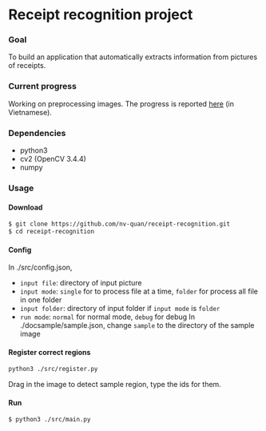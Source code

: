 # Receipt recognition project
### Goal
To build an application that automatically extracts information from pictures of receipts.
### Current progress
Working on preprocessing images. The progress is reported [here](https://github.com/nv-quan/receipt-recognition/blob/report/report.md) (in Vietnamese).
### Dependencies
* python3
* cv2 (OpenCV 3.4.4)
* numpy
### Usage
#### Download
```sh
$ git clone https://github.com/nv-quan/receipt-recognition.git
$ cd receipt-recognition
```
#### Config
In ./src/config.json, 
- `input file`: directory of input picture
- `input mode`: `single` for to process file at a time, `folder` for process all file in one folder
- `input folder`: directory of input folder if `input mode` is `folder`
- `run mode`: `normal` for normal mode, `debug` for debug
In ./docsample/sample.json, change `sample` to the directory of the sample image
#### Register correct regions
```sh
python3 ./src/register.py
```
Drag in the image to detect sample region, type the ids for them.
#### Run
```
$ python3 ./src/main.py
```

